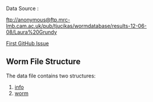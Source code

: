 Data Source : 

[ftp://anonymous@ftp.mrc-lmb.cam.ac.uk/pub/tjucikas/wormdatabase/results-12-06-08/Laura%20Grundy](ftp://anonymous@ftp.mrc-lmb.cam.ac.uk/pub/tjucikas/wormdatabase/results-12-06-08/Laura%20Grundy)

[First GitHub Issue](https://github.com/openworm/OpenWorm/issues/82)

## Worm File Structure ##

The data file contains two structures:

1. [info](MRC_HDF5/info_structure_documentation.md)
2. [worm](MRC_HDF5/worm_structure_documentation.md)
